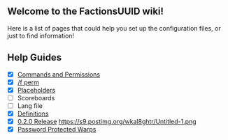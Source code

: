## Welcome to the FactionsUUID wiki!
Here is a list of pages that could help you set up the configuration files, or just to find information!

## Help Guides
- [x] [Commands and Permissions](https://github.com/drtshock/Factions/wiki/Commands)
- [x] [/f perm](https://github.com/drtshock/Factions/wiki/f-perm)
- [x] [Placeholders](https://github.com/drtshock/Factions/wiki/Placeholders)
- [ ] Scoreboards
- [ ] Lang file
- [x] [Definitions](https://github.com/drtshock/Factions/wiki/Definitions)
- [x] [0.2.0 Release](https://github.com/drtshock/Factions/wiki/0.2.0-Release) https://s9.postimg.org/wkal8ghtr/Untitled-1.png
- [x] [Password Protected Warps](https://github.com/drtshock/Factions/wiki/Password-Protected-Warps)